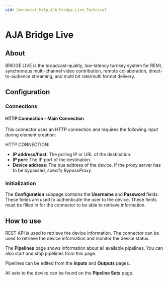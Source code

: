 ```yaml
---
uid: Connector_help_AJA_Bridge_Live_Technical
---
```


# AJA Bridge Live

## About

BRIDGE LIVE is the broadcast-quality, low-latency turnkey system for REMI, synchronous multi-channel video contribution, remote collaboration, direct-to-audience streaming, and multi bit rate/multi format delivery.

## Configuration

### Connections

#### HTTP Connection - Main Connection

This connector uses an HTTP connection and requires the following input during element creation:

HTTP CONNECTION:

- **IP address/host**: The polling IP or URL of the destination.
- **IP port**: The IP port of the destination.
- **Device address**: The bus address of the device. If the proxy server has to be bypassed, specify *BypassProxy*.

### Initialization

The **Configuration** subpage contains the **Username** and **Password** fields. These fields are used to authenticate the user to the device. These fields must be filled in for the connector to be able to retrieve information.

## How to use

REST API is used to retrieve the device information. The connector can be used to retrieve the device information and monitor the device status.

The **Pipelines** page shows information about all available pipelines. You can also start and stop pipelines from this page.

Pipelines can be edited from the **Inputs** and **Outputs** pages.

All sets to the device can be found on the **Pipeline Sets** page.
